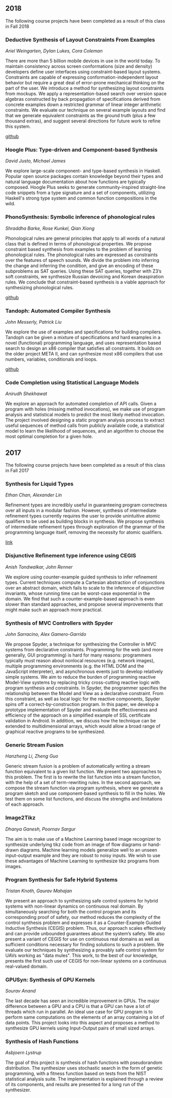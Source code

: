 ## 2018

The following course projects have been completed as a result of this class in Fall 2018

### Deductive Synthesis of Layout Constraints From Examples
*Ariel Weingarten, Dylan Lukes, Cora Coleman*

There are more than 5 billion mobile devices in use in the world today. To maintain consistency across screen conformations (size and density) developers define user interfaces using constraint-based layout systems. Constraints are capable of expressing conformation-independent layout behavior but require a great deal of error-prone mechanical thinking on the part of the user. We introduce a method for synthesizing layout constraints from mockups. We apply a representation-based search over version space algebras constructed by back propagation of specifications derived from concrete examples down a restricted grammar of linear integer arithmetic constraints. We evaluate our technique on several example layouts and find that we generate equivalent constraints as the ground truth (plus a few thousand extras), and suggest several directions for future work to refine this system.

[github](https://github.com/DylanLukes/Mockdown)

### Hoogle Plus: Type-driven and Component-based Synthesis
*David Justo, Michael James*

We explore large-scale component- and type-based synthesis in Haskell. Popular open source packages contain knowledge beyond their types and natural language documentation about how functions are typically composed. Hoogle Plus seeks to generate community-inspired straight-line code snippets from a type signature and a set of components, utilizing Haskell's strong type system and common function compositions in the wild.

### PhonoSynthesis: Symbolic inference of phonological rules
*Shraddha Barke, Rose Kunkel, Qian Xiong*

Phonological rules are general principles that apply to all words of a natural class that is defined in terms of phonological properties. We propose constraint based synthesis from examples to the problem of learning phonological rules. The phonological rules are expressed as constraints over the features of speech sounds. We divide the problem into inferring the change and inferring the condition, and give an encoding of these subproblems as SAT queries. Using these SAT queries, together with Z3’s soft constraints, we synthesize Russian devoicing and Korean deaspiration rules. We conclude that constraint-based synthesis is a viable approach for synthesizing phonological rules.

[github](https://github.com/shraddhabarke/Phonosynthesis)

### Tandoph: Automated Compiler Synthesis
*John Messerly, Patrick Liu*

We explore the use of examples and specifications for building compilers. Tandoph can be given a mixture of specifications and hard examples in a novel (functional) programming language, and uses representation based search to design an x86 compiler that satisfies all constraints. It builds on the older project META II, and can synthesize most x86 compilers that use numbers, variables, conditionals and loops.

[github](https://github.com/ptliu/tandoph)

### Code Completion using Statistical Language Models
*Anirudh Shekhawat*

We explore an approach for automated completion of API calls. Given a program with holes (missing method invocations), we make use of program analysis and statistical models to predict the most likely method invocation. The project involved designing a static program analysis process to extract useful sequences of method calls from publicly available code, a statistical model to learn the likelihood of sequences, and an algorithm to choose the most optimal completion for a given hole.

## 2017

The following course projects have been completed as a result of this class in Fall 2017

### Synthesis for Liquid Types
*Ethan Chan, Alexander Lin*

Refinement types are incredibly useful in guaranteeing program correctness over all inputs in a modular fashion. However, synthesis of intermediate refinement types currently requires the user to provide unintuitive atomic qualifiers to be used as building blocks in synthesis. We propose synthesis of intermediate refinement types through exploration of the grammar of the programming language itself, removing the necessity for atomic qualifiers.

[link](https://drive.google.com/file/d/1wqgMJUBDLKWbC24udmETf9cMNQGKfAAH/view?usp=sharing)

### Disjunctive Refinement type inference using CEGIS
*Anish Tondwalkar, John Renner*

We explore using counter-example guided synthesis to infer refinement types. Current techniques compute a Cartesian
abstraction of conjunctions over an abstract domain, which fails to scale to the inference of disjunctive invariants, whose running time can be worst-case exponential in the domain. We find that such a counter-example-based approach is even slower than standard approaches, and propose several improvements that might make such an approach more practical.

### Synthesis of MVC Controllers with Spyder
*John Sarracino, Alex Gamero-Garrido*

We propose Spyder, a technique for synthesizing the Controller in MVC systems from declarative constraints. Programming for the web (and more generally, GUI programming) is hard for many reasons: programmers typically must reason about nonlocal resources (e.g. network images), multiple programming environments (e.g. the HTML DOM and the JavaScript interpreter), and asynchronous events just to develop relatively simple systems. We aim to reduce the burden of programming reactive Model-View systems by replacing tricky cross-cutting reactive logic with program synthesis and constraints. In Spyder, the programmer specifies the relationship between the Model and View as a declarative constraint. From this constraint, as well as local logic for the reactive components, Spyder spins off a correct-by-construction program. In this paper, we develop a prototype implementation of Spyder and evaluate the effectiveness and efficiency of the approach on a simplified example of SSL certificate validation in Android. In addition, we discuss how the technique can be extended to multidimensional arrays, which would allow a broad range of graphical reactive programs to be synthesized.

### Generic Stream Fusion
*Hanzheng Li, Zheng Guo*

Generic stream fusion is a problem of automatically writing a stream function equivalent to a given list function.
We present two approaches to this problem. The first is to rewrite the list function into a stream function, with the help of a set of term-rewriting rules. In the second approach, we compose the stream function via program synthesis, where we generate a program sketch and use component-based synthesis to fill in the holes. We test them on some list functions, and discuss the strengths and limitations of each approach.

### Image2Tikz
*Dhanya Ganesh, Poornav Sargur*

The aim is to make use of a Machine Learning based image recognizer to synthesize underlying tikz code from an image of flow diagrams or hand-drawn diagrams. Machine learning models generalize well to an unseen input-output example and they are robust to noisy inputs. We wish to use these advantages of Machine Learning to synthesize tikz programs from images.

### Program Synthesis for Safe Hybrid Systems
*Tristan Knoth, Gaurav Mahajan*

We present an approach to synthesizing safe control systems for hybrid systems with non-linear dynamics on continuous real domain. By simultaneously searching for both the control program and its corresponding proof of safety, our method reduces the complexity of the control synthesis problem and expresses it as a Counter-Example Guided Inductive
Synthesis (CEGIS) problem. Thus, our approach scales effectively and can provide unbounded guarantees about the system’s safety. We also present a variant of CEGIS for use on continuous real domains as well as sufficient conditions necessary for finding solutions to such a problem. We evaluate our techniques by synthesizing a provably safe control system for UAVs working as "data mules". This work, to the best of our knowledge, presents the first such use of CEGIS for non-linear systems on a continuous real-valued domain.

### GPUSyn: Synthesis of GPU Kernels
*Sourav Anand*

The last decade has seen an incredible improvement in GPUs. The major difference between a GPU and a CPU is that a
GPU can have a lot of threads which run in parallel. An ideal use case for GPU program is to perform same computations
on the elements of an array containing a lot of data points. This project looks into this aspect and proposes a method to synthesize GPU kernels using Input-Output pairs of small sized arrays.

### Synthesis of Hash Functions
*Asbjoern Lystrup*

The goal of this project is synthesis of hash functions with pseudorandom distribution. The synthesizer uses stochastic search in the form of genetic programming, with a fitness function based on tests from the NIST statistical analysis suite. The implementation is explained through a review of its components, and results are presented for
a long run of the synthesizer.
